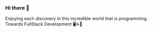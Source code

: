 ### Hi there 👋

Enjoying each discovery in this incredible world that is programming.
Towards FullStack Development 🖥️☕🍕


<!--
**miguelCassimiro99/miguelCassimiro99** is a ✨ _special_ ✨ repository because its `README.md` (this file) appears on your GitHub profile.

- 🔭 I’m currently working on a company that develops a management and POS system for retail and franchising

- 🌱 I’m currently learning front-end development (Bootstrap 4, Javascript, Vue.js)

- 🙏🏻 I’m looking to collaborate on  CSS and Bootstrap 4.

- 🤔 I’m looking for help with all my little projects that I develop when I learning something new. I look apply that I learned in something simple and easy
to see how does it work and open minds

- 🎮 About me: I like to study and descover new tools and frameworks to tests in my projects, games, series, cofee and pizza, movies and listen music all time.

- 📫 How to reach me:
E-mail: miguel.cassimiro99@gmail.com
LinkedIn: https://www.linkedin.com/in/miguel-cassimiro
Resume: https://miguelcassimiro99.github.io/resume-miguelcassimiro/
